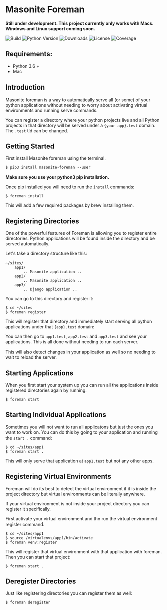# Masonite Foreman

**Still under development. This project currently only works with Macs. Windows and Linux support coming soon.**

![Build](https://github.com/MasoniteFramework/foreman/workflows/Test%20Application/badge.svg?branch=master)
<img src="https://img.shields.io/badge/python-3.6+-blue.svg" alt="Python Version">
<img src="http://pepy.tech/badge/masonite-foreman?1" alt="Downloads">
<img src="https://img.shields.io/github/license/MasoniteFramework/foreman.svg" alt="License">
<img src="https://coveralls.io/repos/github/MasoniteFramework/foreman/badge.svg?branch=master#" alt="Coverage">

## Requirements:

* Python 3.6 +
* Mac

## Introduction

Masonite foreman is a way to automatically serve all (or some) of your python applications without needing to worry about activating virtual environments and running serve commands.

You can register a directory where your python projects live and all Python projects in that directory will be served under a `{your app}.test` domain. The `.test` tld can be changed.

## Getting Started

First install Masonite foreman using the terminal.

```
$ pip3 install masonite-foreman --user
```

**Make sure you use your python3 pip installation.**

Once pip installed you will need to run the `install` commands:

```
$ foreman install
```

This will add a few required packages by brew installing them.

## Registering Directories

One of the powerful features of Foreman is allowing you to register entire directories. Python applications will be found inside the directory and be served automatically.

Let's take a directory structure like this:

```
~/sites/
    app1/
        .. Masonite application ..
    app2/
        .. Masonite application ..
    app3/
        .. Django application ..
```

You can go to this directory and register it:

```
$ cd ~/sites
$ foreman register
```

This will register that directory and immediately start serving all python applications under that `{app}.test` domain:

You can then go to `app1.test`, `app2.test` and `app3.test` and see your applications. This is all done without needing to run each server.

This will also detect changes in your application as well so no needing to wait to reload the server.

## Starting Applications

When you first start your system up you can run all the applications inside registered directories again by running:

```
$ foreman start
```

## Starting Individual Applications

Sometimes you will not want to run all applicatons but just the ones you want to work on. You can do this by going to your application and running the `start .` command:

```
$ cd ~/sites/app1
$ foreman start .
```

This will only serve that application at `app1.test` but not any other apps.

## Registering Virtual Environments

Foreman will do its best to detect the virtual environment if it is inside the project directory but virtual environments can be literally anywhere.

If your virtual environment is not inside your project directory you can register it specifically.

First activate your virtual environment and thn run the virtual environment register command.

```
$ cd ~/sites/app1
$ source /virtualenvs/app1/bin/activate
$ foreman venv:register
```

This will register that virtual environment with that application with foreman. Then you can start that project:

```
$ foreman start .
```

## Deregister Directories

Just like registering directories you can register them as well:

```
$ foreman deregister
```


